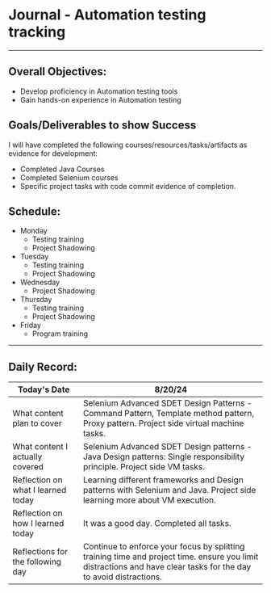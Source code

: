 # Journal - Automation testing tracking

---

## Overall Objectives:

[//]: # (The example\(s\) below should be specifics of the content that you plan on covering over the course of the 2 week learning period.  Additionally, they should be based directly on feedback from your manager.)
- Develop proficiency in Automation testing tools
- Gain hands-on experience in Automation testing

## Goals/Deliverables to show Success
I will have completed the following courses/resources/tasks/artifacts as evidence for development:

[//]: # (The example\(s\) below are EXHAUSTIVE, and should be attinable within the scope of the two weeks. You can have stretch goals if you like, but be reasonable with yourself in terms of what is a fair workload)
- Completed Java Courses
- Completed Selenium courses
- Specific project tasks with code commit evidence of completion.

## Schedule:

[//]: # (Complete this outline to show what you plan on covering each day - remember however, that this will likely change depending on your pprogress.  That is fine - just update it when you need to!)

- Monday
    - Testing training
    - Project Shadowing
- Tuesday
    - Testing training
    - Project Shadowing
- Wednesday
    - Project Shadowing
- Thursday
    - Testing training
    - Project Shadowing
- Friday
    - Program training

--- 
## Daily Record:
[//]: # (You’ll make one of these each day - just copy, paste, and edit the entry, keeping the most recent post at the top of this page. 
This reflection is what you’ll use to share out each day at standup.  
Remember however, that it is a guide only, and should be used accordingly.)

[//]: # (***Lastly, please remember that this daily record is for you.  
While your coaches will use it as a soft point of accountability, 
you should use it only as much as it supports your reflections in learning.
Sentences, bullet points, paragraphs, copy and pastes are welcome!***)

| Today's Date  | 8/20/24                                                                                                                                                          | 
|---|------------------------------------------------------------------------------------------------------------------------------------------------------------------|
| What content plan to cover  | Selenium Advanced SDET Design Patterns - Command Pattern, Template method pattern, Proxy pattern. Project side virtual machine tasks.                            |   
| What content I actually covered | Selenium Advanced SDET Design patterns - Java Design patterns: Single responsibility principle. Project side VM tasks.                                           |  
| Reflection on what I learned today | Learning different frameworks and Design patterns with Selenium and Java. Project side learning more about VM execution.                                         |   
| Reflection on how I learned today | It was a good day. Completed all tasks.                                                                                                                          |
| Reflections for the following day| Continue to enforce your focus by splitting training time and project time. ensure you limit distractions and have clear tasks for the day to avoid distractions. 